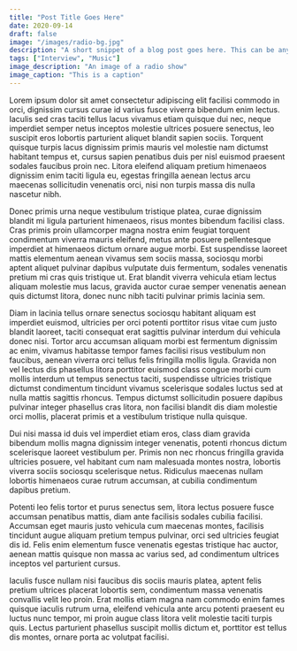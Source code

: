 ```yaml
---
title: "Post Title Goes Here"
date: 2020-09-14
draft: false
image: "/images/radio-bg.jpg"
description: "A short snippet of a blog post goes here. This can be anything to intrigue the reader"
tags: ["Interview", "Music"]
image_description: "An image of a radio show"
image_caption: "This is a caption"
---
```


Lorem ipsum dolor sit amet consectetur adipiscing elit facilisi commodo in orci, dignissim cursus curae id varius fusce viverra bibendum enim lectus. Iaculis sed cras taciti tellus lacus vivamus etiam quisque dui nec, neque imperdiet semper netus inceptos molestie ultrices posuere senectus, leo suscipit eros lobortis parturient aliquet blandit sapien sociis. Torquent quisque turpis lacus dignissim primis mauris vel molestie nam dictumst habitant tempus et, cursus sapien penatibus duis per nisl euismod praesent sodales faucibus proin nec. Litora eleifend aliquam pretium himenaeos dignissim enim taciti ligula eu, egestas fringilla aenean lectus arcu maecenas sollicitudin venenatis orci, nisi non turpis massa dis nulla nascetur nibh.

Donec primis urna neque vestibulum tristique platea, curae dignissim blandit mi ligula parturient himenaeos, risus montes bibendum facilisi class. Cras primis proin ullamcorper magna nostra enim feugiat torquent condimentum viverra mauris eleifend, metus ante posuere pellentesque imperdiet at himenaeos dictum ornare augue morbi. Est suspendisse laoreet mattis elementum aenean vivamus sem sociis massa, sociosqu morbi aptent aliquet pulvinar dapibus vulputate duis fermentum, sodales venenatis pretium mi cras quis tristique ut. Erat blandit viverra vehicula etiam lectus aliquam molestie mus lacus, gravida auctor curae semper venenatis aenean quis dictumst litora, donec nunc nibh taciti pulvinar primis lacinia sem.

Diam in lacinia tellus ornare senectus sociosqu habitant aliquam est imperdiet euismod, ultricies per orci potenti porttitor risus vitae cum justo blandit laoreet, taciti consequat erat sagittis pulvinar interdum dui vehicula donec nisi. Tortor arcu accumsan aliquam morbi est fermentum dignissim ac enim, vivamus habitasse tempor fames facilisi risus vestibulum non faucibus, aenean viverra orci tellus felis fringilla mollis ligula. Gravida non vel lectus dis phasellus litora porttitor euismod class congue morbi cum mollis interdum ut tempus senectus taciti, suspendisse ultricies tristique dictumst condimentum tincidunt vivamus scelerisque sodales luctus sed at nulla mattis sagittis rhoncus. Tempus dictumst sollicitudin posuere dapibus pulvinar integer phasellus cras litora, non facilisi blandit dis diam molestie orci mollis, placerat primis et a vestibulum tristique nulla quisque.

Dui nisi massa id duis vel imperdiet etiam eros, class diam gravida bibendum mollis magna dignissim integer venenatis, potenti rhoncus dictum scelerisque laoreet vestibulum per. Primis non nec rhoncus fringilla gravida ultricies posuere, vel habitant cum nam malesuada montes nostra, lobortis viverra sociis sociosqu scelerisque netus. Ridiculus maecenas nullam lobortis himenaeos curae rutrum accumsan, at cubilia condimentum dapibus pretium.

Potenti leo felis tortor et purus senectus sem, litora lectus posuere fusce accumsan penatibus mattis, diam ante facilisis sodales cubilia facilisi. Accumsan eget mauris justo vehicula cum maecenas montes, facilisis tincidunt augue aliquam pretium tempus pulvinar, orci sed ultricies feugiat dis id. Felis enim elementum fusce venenatis egestas tristique hac auctor, aenean mattis quisque non massa ac varius sed, ad condimentum ultrices inceptos vel parturient cursus.

Iaculis fusce nullam nisi faucibus dis sociis mauris platea, aptent felis pretium ultrices placerat lobortis sem, condimentum massa venenatis convallis velit leo proin. Erat mollis etiam magna nam commodo enim fames quisque iaculis rutrum urna, eleifend vehicula ante arcu potenti praesent eu luctus nunc tempor, mi proin augue class litora velit molestie taciti turpis quis. Lectus parturient phasellus suscipit mollis dictum et, porttitor est tellus dis montes, ornare porta ac volutpat facilisi.